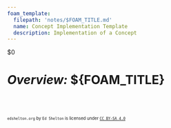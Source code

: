 ```yaml
---
foam_template:
  filepath: 'notes/$FOAM_TITLE.md'
  name: Concept Implementation Template
  description: Implementation of a Concept
---
```

<!---- Image: Logo, Width 75 --------->
$0
# ***Overview:*** ${FOAM_TITLE}
<!-- Who & What? --------------------->

<!-- What Does It Do? ---------------->

<!---- Image: Screenshot, Width 520 -->

<!-- How Does It Fit Into Process?  -->

<!---- Image: Diagram, Width 720 ----->
<br>

<!----------------------------------------------------------------------------->

<!-- # ***Info:***
External information regarding ${FOAM_TITLE}:

| *Info*        | *Link*               | *Note*                                |
| ------------- | -------------------- | ------------------------------------- |
| Documentation | [Documentation][Doc] |                                       |
| Download      | [Download][Down]     |                                       |
| License       | [License][Lic]       |                                       |
| Project Home  | [Project Home][Proj] |                                       |
| Home          | [Home][Home]         |                                       |
| Pricing       | [Pricing][Price]     |                                       | -->

<!-- [Doc]:   https://www.example.org -->
<!-- [Down]:  https://www.example.org -->
<!-- [Lic]:   https://www.example.org -->
<!-- [Proj]:  https://www.example.org -->
<!-- [Home]:  https://www.example.org -->
<!-- [Price]: https://www.example.org -->

<!----------------------------------------------------------------------------->

<!-- # ***Nice to Know:***
Information that will greatly help in understanding all things ${FOAM_TITLE}:

| *Topic*                         | *Link*                                     |
| ------------------------------- | ------------------------------------------ |
| Why Are We Using This?          | [[${FOAM_TITLE}-Why-Chosen]]               |
| Server Setup                    | [[${FOAM_TITLE}-Server-Setup]]             |
|                                 |                                            | -->

<!----------------------------------------------------------------------------->

<!-- # ***Getting Started:***
Common day-to-day tasks, problems, and procedures:

| *Topic*                         | *Link*                                     |
| ------------------------------- | ------------------------------------------ |
| User Preferences and Config     | [[${FOAM_TITLE}-User-Config]]              |
| Logging and Alerts              | [[${FOAM_TITLE}-Logging]]                  |
| Maintenance Information         | [[${FOAM_TITLE}-Server-Maintenance]]       |
|                                 |                                            | -->

<!----------------------------------------------------------------------------->

<!-- # ***Deep Dive:***
Specific information that isn't as common:

| *Topic*                         | *Link*                                     |
| ------------------------------- | ------------------------------------------ |
| Common Terms & Definitions      | [[${FOAM_TITLE}-Glossary]]                 |
|                                 |                                            | -->

<!----------------------------------------------------------------------------->

<!-- # ***Common Questions:***
Questions you may have:

| *Question*                           | *Answer*                              |
| ------------------------------------ | ------------------------------------- |
|                                      | [Answer](#inline-answer-1)            |
|                                      |                                       | -->

<!-- ## **Inline Answer 1:** -->

<!----------------------------------------------------------------------------->

<!-- # ***Contacts:***
People of interest regarding ${FOAM_TITLE}:

| *Who*         | *What*               | *Why*                                 |
| ------------- | -------------------- | ------------------------------------- |
|               |                      |                                       | -->

<!----------------------------------------------------------------------------->

<!-- # ***Related:***
Topics related to ${FOAM_TITLE}:

| *Topic & Link*                       | *Why*                                 |
| ------------------------------------ | ------------------------------------- |
| [[PARENT]]                           | Logical Concept                       |
|                                      |                                       | -->

<!----------------------------------------------------------------------------->

<br><sup><sub>`edshelton.org` by `Ed Shelton` is licensed under [`CC BY-SA 4.0`](https://creativecommons.org/licenses/by-sa/4.0/)</sub></sup>
